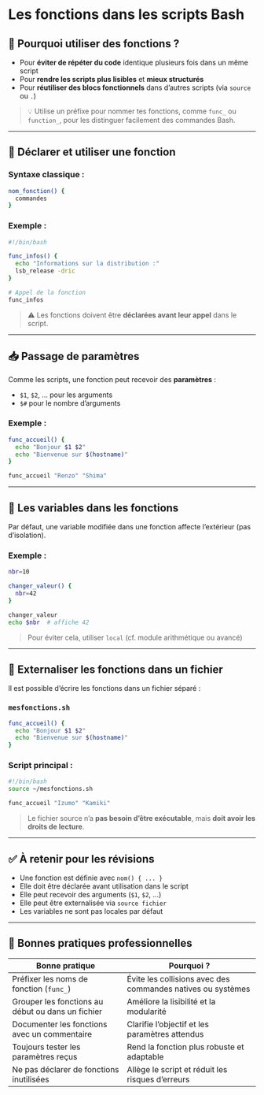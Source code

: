 # Les fonctions dans les scripts Bash

## 🔁 Pourquoi utiliser des fonctions ?

- Pour **éviter de répéter du code** identique plusieurs fois dans un même script
- Pour **rendre les scripts plus lisibles** et **mieux structurés**
- Pour **réutiliser des blocs fonctionnels** dans d’autres scripts (via `source` ou `.`)

> 💡 Utilise un préfixe pour nommer tes fonctions, comme `func_` ou `function_`, pour les distinguer facilement des commandes Bash.

---

## 🔧 Déclarer et utiliser une fonction

### Syntaxe classique :

```bash
nom_fonction() {
  commandes
}
```

### Exemple :

```bash
#!/bin/bash

func_infos() {
  echo "Informations sur la distribution :"
  lsb_release -dric
}

# Appel de la fonction
func_infos
```

> ⚠️ Les fonctions doivent être **déclarées avant leur appel** dans le script.

---

## 📥 Passage de paramètres

Comme les scripts, une fonction peut recevoir des **paramètres** :

- `$1`, `$2`, ... pour les arguments
- `$#` pour le nombre d’arguments

### Exemple :

```bash
func_accueil() {
  echo "Bonjour $1 $2"
  echo "Bienvenue sur $(hostname)"
}

func_accueil "Renzo" "Shima"
```

---

## 🔄 Les variables dans les fonctions

Par défaut, une variable modifiée dans une fonction affecte l’extérieur (pas d’isolation).

### Exemple :

```bash
nbr=10

changer_valeur() {
  nbr=42
}

changer_valeur
echo $nbr  # affiche 42
```

> Pour éviter cela, utiliser `local` (cf. module arithmétique ou avancé)

---

## 📂 Externaliser les fonctions dans un fichier

Il est possible d’écrire les fonctions dans un fichier séparé :

### `mesfonctions.sh`

```bash
func_accueil() {
  echo "Bonjour $1 $2"
  echo "Bienvenue sur $(hostname)"
}
```

### Script principal :

```bash
#!/bin/bash
source ~/mesfonctions.sh

func_accueil "Izumo" "Kamiki"
```

> Le fichier source n’a **pas besoin d’être exécutable**, mais **doit avoir les droits de lecture**.

---

## ✅ À retenir pour les révisions

- Une fonction est définie avec `nom() { ... }`
- Elle doit être déclarée avant utilisation dans le script
- Elle peut recevoir des arguments (`$1`, `$2`, ...)
- Elle peut être externalisée via `source fichier`
- Les variables ne sont pas locales par défaut

---

## 📌 Bonnes pratiques professionnelles

|Bonne pratique|Pourquoi ?|
|---|---|
|Préfixer les noms de fonction (`func_`)|Évite les collisions avec des commandes natives ou systèmes|
|Grouper les fonctions au début ou dans un fichier|Améliore la lisibilité et la modularité|
|Documenter les fonctions avec un commentaire|Clarifie l’objectif et les paramètres attendus|
|Toujours tester les paramètres reçus|Rend la fonction plus robuste et adaptable|
|Ne pas déclarer de fonctions inutilisées|Allège le script et réduit les risques d’erreurs|
